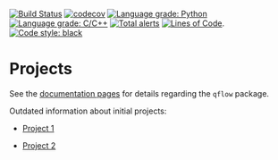 [![Build Status](https://travis-ci.org/bsamseth/thesis.svg?branch=master)](https://travis-ci.org/bsamseth/thesis)
[![codecov](https://codecov.io/gh/bsamseth/thesis/branch/master/graph/badge.svg)](https://codecov.io/gh/bsamseth/thesis)
[![Language grade: Python](https://img.shields.io/lgtm/grade/python/g/bsamseth/thesis.svg?logo=lgtm&logoWidth=18)](https://lgtm.com/projects/g/bsamseth/thesis/context:python)
[![Language grade: C/C++](https://img.shields.io/lgtm/grade/cpp/g/bsamseth/thesis.svg?logo=lgtm&logoWidth=18)](https://lgtm.com/projects/g/bsamseth/thesis/context:cpp)
[![Total alerts](https://img.shields.io/lgtm/alerts/g/bsamseth/thesis.svg?logo=lgtm&logoWidth=18)](https://lgtm.com/projects/g/bsamseth/thesis/alerts/)
[![Lines of Code](https://tokei.rs/b1/github/bsamseth/thesis)](https://github.com/Aaronepower/tokei).
[![Code style: black](https://img.shields.io/badge/code%20style-black-000000.svg)](https://github.com/ambv/black)

# Projects

See the [documentation pages](https://bsamseth.github.io/thesis) for details regarding the `qflow` package.

Outdated information about initial projects:

- [Project 1](project1.md)

- [Project 2](project2.md)
